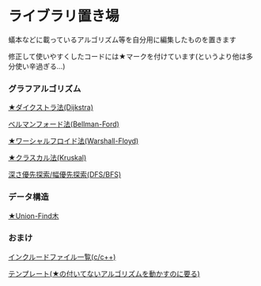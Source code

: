 # ライブラリ置き場
蟻本などに載っているアルゴリズム等を自分用に編集したものを置きます

修正して使いやすくしたコードには★マークを付けています(というより他は多分使い辛過ぎる...)
### グラフアルゴリズム
[★ダイクストラ法(Dijkstra)](https://github.com/kacho65535/library/blob/master/dijkstra.cpp)

[ベルマンフォード法(Bellman-Ford)](https://github.com/kacho65535/library/blob/master/bellman_ford.cpp)

[★ワーシャルフロイド法(Warshall-Floyd)](https://github.com/kacho65535/library/blob/master/warshall_floyd.cpp)

[★クラスカル法(Kruskal)](https://github.com/kacho65535/library/blob/master/kruskal.cpp)

[深さ優先探索/幅優先探索(DFS/BFS)](https://github.com/kacho65535/library/blob/master/dfs%2Cbfs.cpp)
### データ構造
[★Union-Find木](https://github.com/kacho65535/library/blob/master/union_find.cpp)
### おまけ
[インクルードファイル一覧(c/c++)](https://github.com/kacho65535/library/blob/master/include_file.cpp)

[テンプレート(★の付いてないアルゴリズムを動かすのに要る)](https://github.com/kacho65535/library/blob/master/template.cpp)
